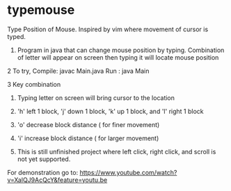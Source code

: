 # typemouse
Type Position of Mouse. Inspired by vim where movement of cursor is typed.

1. Program in java that can change mouse position by typing. Combination of letter will appear on screen then typing it will locate mouse position

2 To try,
Compile: javac Main.java
Run   :   java Main

3 Key combination
  1. Typing letter on screen will bring cursor to the location
  2. 'h' left 1 block, 'j' down 1 block, 'k' up 1 block, and 'l' right 1 block
  3. 'o' decrease block distance ( for finer movement)
  4.  'i' increase block distance ( for larger movement)
  
4. This is still unfinished project where left click, right click, and scroll is not yet supported. 

For demonstration go to:
https://www.youtube.com/watch?v=XalQJ9AcQcY&feature=youtu.be
